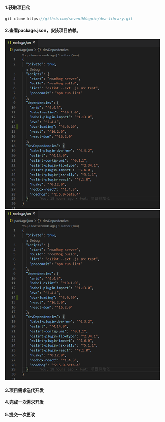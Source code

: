 #### 1.获取项目代

```c#
git clone https://github.com/seventhMagpie/dva-library.git
```

#### 2.查看package.json，安装项目依赖。

![Image text](img/git-operate-package-1.jpg)
![Image text](https://github.com/seventhMagpie/md/blob/master/img/git-operate-package-1.jpg)
#### 3.项目需求迭代开发

#### 4.完成一次需求开发

#### 5.提交一次更改
